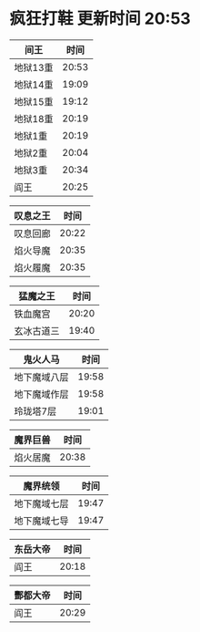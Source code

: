 # 疯狂打鞋 更新时间 20:53

| 间王   | 时间    |
|--------|-------|
| 地狱13重 | 20:53 |
| 地狱14重 | 19:09 |
| 地狱15重 | 19:12 |
| 地狱18重 | 20:19 |
| 地狱1重 | 20:19 |
| 地狱2重 | 20:04 |
| 地狱3重 | 20:34 |
| 阎王 | 20:25 |

| 叹息之王   | 时间    |
|--------|-------|
| 叹息回廊 | 20:22 |
| 焰火导魔 | 20:35 |
| 焰火履魔 | 20:35 |

| 猛魔之王   | 时间    |
|--------|-------|
| 铁血魔宫 | 20:20 |
| 玄冰古道三 | 19:40 |

| 鬼火人马   | 时间    |
|--------|-------|
| 地下魔域八层 | 19:58 |
| 地下魔域作层 | 19:58 |
| 玲珑塔7层 | 19:01 |

| 魔界巨兽   | 时间    |
|--------|-------|
| 焰火居魔 | 20:38 |

| 魔界统领   | 时间    |
|--------|-------|
| 地下魔域七层 | 19:47 |
| 地下魔域七导 | 19:47 |

| 东岳大帝   | 时间    |
|--------|-------|
| 阎王 | 20:18 |

| 酆都大帝   | 时间    |
|--------|-------|
| 阎王 | 20:29 |